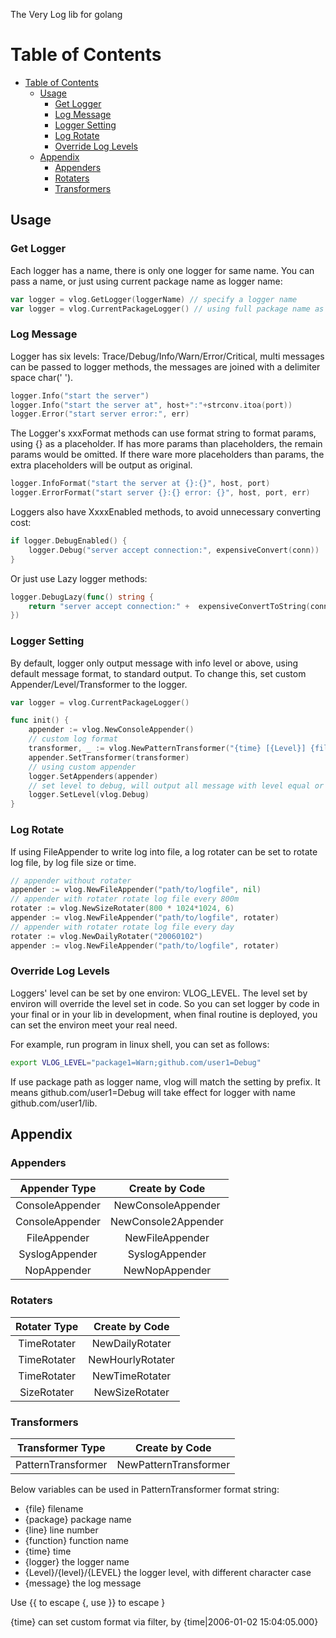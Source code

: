 The Very Log lib for golang

Table of Contents
=================

- [Table of Contents](#table-of-contents)
	- [Usage](#usage)
		- [Get Logger](#get-logger)
		- [Log Message](#log-message)
		- [Logger Setting](#logger-setting)
		- [Log Rotate](#log-rotate)
		- [Override Log Levels](#override-log-levels)
	- [Appendix](#appendix)
		- [Appenders](#appenders)
		- [Rotaters](#rotaters)
		- [Transformers](#transformers)

## Usage

### Get Logger

Each logger has a name, there is only one logger for same name. You can pass a name, or just using current package name as logger name:

```go
var logger = vlog.GetLogger(loggerName) // specify a logger name
var logger = vlog.CurrentPackageLogger() // using full package name as logger name
```

### Log Message

Logger has six levels: Trace/Debug/Info/Warn/Error/Critical, multi messages can be passed to logger methods, the messages are joined with a delimiter space char(' ').

```go
logger.Info("start the server")
logger.Info("start the server at", host+":"+strconv.itoa(port))
logger.Error("start server error:", err)
```

The Logger's xxxFormat methods can use format string to format params, using {} as a placeholder. If has more params than placeholders, the remain params would be omitted. If there ware more placeholders than params, the extra placeholders will be output as original.

```go
logger.InfoFormat("start the server at {}:{}", host, port)
logger.ErrorFormat("start server {}:{} error: {}", host, port, err)
```

Loggers also have XxxxEnabled methods, to avoid unnecessary converting cost:

```go
if logger.DebugEnabled() {
	logger.Debug("server accept connection:", expensiveConvert(conn))
}
```

Or just use Lazy logger methods:

```go
logger.DebugLazy(func() string {
	return "server accept connection:" +  expensiveConvertToString(conn)
})
```

### Logger Setting

By default, logger only output message with info level or above, using default message format, to standard output.
To change this, set custom Appender/Level/Transformer to the logger.

```go
var logger = vlog.CurrentPackageLogger()

func init() {
	appender := vlog.NewConsoleAppender()
	// custom log format
	transformer, _ := vlog.NewPatternTransformer("{time} [{Level}] {file}:{line} - {message}\n")
	appender.SetTransformer(transformer)
	// using custom appender
	logger.SetAppenders(appender)
	// set level to debug, will output all message with level equal or higher than Debug
	logger.SetLevel(vlog.Debug)
}
```

### Log Rotate

If using FileAppender to write log into file, a log rotater can be set to rotate log file, by log file size or time.

```go
// appender without rotater
appender := vlog.NewFileAppender("path/to/logfile", nil)
// appender with rotater rotate log file every 800m
rotater := vlog.NewSizeRotater(800 * 1024*1024, 6)
appender := vlog.NewFileAppender("path/to/logfile", rotater)
// appender with rotater rotate log file every day
rotater := vlog.NewDailyRotater("20060102")
appender := vlog.NewFileAppender("path/to/logfile", rotater)
```

### Override Log Levels

Loggers' level can be set by one environ: VLOG_LEVEL. The level set by environ will override the level set in code.
So you can set logger by code in your final or in your lib in development,
when final routine is deployed, you can set the environ meet your real need.

For example, run program in linux shell, you can set as follows:

```bash
export VLOG_LEVEL="package1=Warn;github.com/user1=Debug"
```

If use package path as logger name, vlog will match the setting by prefix. It means github.com/user1=Debug will take effect
for logger with name github.com/user1/lib.

## Appendix

### Appenders

| Appender Type | Create by Code |
| :------: | :------: |
| ConsoleAppender | NewConsoleAppender |
| ConsoleAppender | NewConsole2Appender |
| FileAppender | NewFileAppender |
| SyslogAppender | SyslogAppender |
| NopAppender | NewNopAppender |

### Rotaters

| Rotater Type | Create by Code |
| :------: | :------: |
| TimeRotater | NewDailyRotater |
| TimeRotater | NewHourlyRotater |
| TimeRotater | NewTimeRotater |
| SizeRotater | NewSizeRotater |

### Transformers

| Transformer Type | Create by Code |
| :------: | :------: |
| PatternTransformer | NewPatternTransformer |

Below variables can be used in PatternTransformer format string:

* {file} filename
* {package} package name
* {line} line number
* {function} function name
* {time} time
* {logger} the logger name
* {Level}/{level}/{LEVEL} the logger level, with different character case
* {message} the log message

Use {{ to escape  {, use }} to escape }

{time} can set custom format via filter, by {time|2006-01-02 15:04:05.000}


